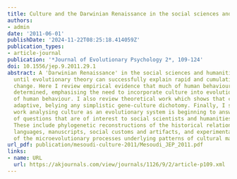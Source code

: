 ```yaml
---
title: Culture and the Darwinian Renaissance in the social sciences and humanities
authors:
- admin
date: '2011-06-01'
publishDate: '2024-11-22T08:25:18.414059Z'
publication_types:
- article-journal
publication: '*Journal of Evolutionary Psychology 2*, 109-124'
doi: 10.1556/jep.9.2011.29.1
abstract: A 'Darwinian Renaissance' in the social sciences and humanities cannot occur
  until evolutionary theory can successfully explain rapid and cumulative cultural
  change. Here I review empirical evidence that much of human behaviour is culturally
  determined, emphasising the need to incorporate culture into evolutionary analyses
  of human behaviour. I also review theoretical work which shows that culture is genetically
  adaptive, belying any simplistic gene-culture dichotomy. Finally, I show how recent
  work analysing culture as an evolutionary system is beginning to answer the kinds
  of questions that are of interest to social scientists and humanities scholars.
  These include phylogenetic reconstructions of the historical relationships between
  languages, manuscripts, social customs and artifacts, and experimental simulations
  of the microevolutionary processes underlying patterns of cultural macroevolution.
url_pdf: publication/mesoudi-culture-2011/Mesoudi_JEP_2011.pdf
links:
- name: URL
  url: https://akjournals.com/view/journals/1126/9/2/article-p109.xml
---
```

